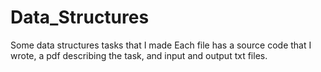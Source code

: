 # Data_Structures
Some data structures tasks that I made Each file has a source code that I wrote, a pdf describing the task, and input and output txt files.
